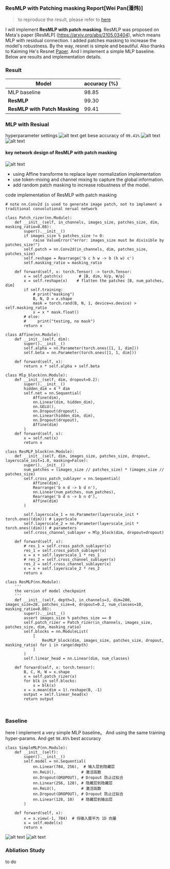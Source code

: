 ### ResMLP with Patching masking Report[Wei Pan(潘炜)]
> to reproduce the result, please refer to [here](./Experiment.md)

I will implement **ResMLP with patch masking**. ResMLP was  proposed on Meta's paper [ResMLP] (https://arxiv.org/abs/2105.03404), which means MLP with residual connection. I added patches masking to increase the model's robustness. By the way, resnet is simple and beautiful. Also thanks to Kaiming He's Resnet [Paper](https://arxiv.org/abs/1512.03385).  And I implement a simple MLP baseline. Below are results and implementation details. 
### Result
| Model                     | accuracy (%) |
|--------------------------|----------|
| MLP  baseline                   | 98.85    |
| **ResMLP**                  | 99.30    |
| **ResMLP with Patch Masking** | 99.41    |
### MLP with Resiual
hyperparameter settings
![alt text](image-3.png)
get bese accuracy of `99.41%`
![alt text](loss_curve.png)
![alt text](image-2.png)
#### key network design of ResMLP with patch masking
![alt text](assets/image.png)
- using Affine transforme to replace layer normalization
implementation
- use token-mixing and channel mixing to capture the global information.
- add random patch masking to increase robustness of the model.

code implementation of ResMLP with patch masking

```
# note nn.Conv2d is used to generate image patch, not to implement a traditional convolutional nerual network

class Patch_rizer(nn.Module):
    def __init__(self, in_channels, images_size, patches_size, dim, masking_ratio=0.08):
        super().__init__() 
        if images_size % patches_size != 0:
            raise ValueError("error: images_size must be divisible by patches_size!")
        self.patch = nn.Conv2d(in_channels, dim, patches_size, patches_size)
        self.reshape = Rearrange('b c h w -> b (h w) c')
        self.masking_ratio = masking_ratio

    def forward(self, x: torch.Tensor) -> torch.Tensor:
        x = self.patch(x)       # [B, dim, H/p, W/p]
        x = self.reshape(x)    # flatten the patches [B, num_patches, dim]
        if self.training:
            # print("masking")
            B, N, D = x.shape
            mask = torch.rand(B, N, 1, device=x.device) > self.masking_ratio
            x = x * mask.float()
        # else:
        #     print("testing, no mask")
        return x

class Affine(nn.Module):
    def __init__(self, dim):
        super().__init__()
        self.alpha = nn.Parameter(torch.ones([1, 1, dim]))
        self.beta = nn.Parameter(torch.ones([1, 1, dim]))
    
    def forward(self, x):
        return x * self.alpha + self.beta 

class Mlp_block(nn.Module):
    def __init__(self, dim, dropout=0.2):
        super().__init__()
        hidden_dim = 4 * dim
        self.net = nn.Sequential(
            Affine(dim),
            nn.Linear(dim, hidden_dim),
            nn.GELU(),
            nn.Dropout(dropout),
            nn.Linear(hidden_dim, dim),
            nn.Dropout(dropout),
            Affine(dim)
        )
    def forward(self, x):
        x = self.net(x)
        return x

class ResMLP_block(nn.Module):
    def __init__(self, dim, images_size, patches_size, dropout, layerscale_init=1.0, masking=False):
        super().__init__()
        num_patches = (images_size // patches_size) * (images_size // patches_size)
        self.cross_patch_sublayer = nn.Sequential(
            Affine(dim),
            Rearrange('b n d -> b d n'),
            nn.Linear(num_patches, num_patches),
            Rearrange('b d n -> b n d'),
            Affine(dim)
        )

        self.layerscale_1 = nn.Parameter(layerscale_init * torch.ones((dim))) # LayerScale
        self.layerscale_2 = nn.Parameter(layerscale_init * torch.ones((dim))) # parameters
        self.cross_channel_sublayer = Mlp_block(dim, dropout=dropout)

    def forward(self, x):
        # res_1 = self.cross_patch_sublayer(x)
        res_1 = self.cross_patch_sublayer(x)
        x = x + self.layerscale_1 * res_1
        # res_2 = self.cross_channel_sublayer(x)
        res_2 = self.cross_channel_sublayer(x)
        x = x + self.layerscale_2 * res_2
        return x

class ResMLP(nn.Module):
    '''
    the version of model checkpoint
    '''
    def __init__(self, depth=3, in_channels=3, dim=200, images_size=28, patches_size=4, dropout=0.2, num_classes=10, masking_ratio=0.08):
        super().__init__()
        assert images_size % patches_size == 0
        self.patch_rizer = Patch_rizer(in_channels, images_size, patches_size, dim, masking_ratio)
        self.blocks = nn.ModuleList(
            [
                ResMLP_block(dim, images_size, patches_size, dropout, masking_ratio) for i in range(depth)               
            ] 
        )
        self.linear_head = nn.Linear(dim, num_classes)
    
    def forward(self, x: torch.tensor):
        B, C, H, W = x.shape
        x = self.patch_rizer(x)
        for blk in self.blocks:
            x = blk(x)
        x = x.mean(dim = 1).reshape(B, -1)
        output = self.linear_head(x)
        return output



```

### Baseline 
here I implement a very simple MLP baseline。
And using the same training hyper-params. And get `98.85%` best accuracy
```
class SimpleMLP(nn.Module):
    def __init__(self):
        super().__init__()
        self.model = nn.Sequential(
            nn.Linear(784, 256),  # 输入层到隐藏层
            nn.ReLU(),           # 激活函数
            nn.Dropout(DROPOUT), # Dropout 防止过拟合
            nn.Linear(256, 128), # 隐藏层到隐藏层
            nn.ReLU(),           # 激活函数
            nn.Dropout(DROPOUT), # Dropout 防止过拟合
            nn.Linear(128, 10)   # 隐藏层到输出层
        )

    def forward(self, x):
        x = x.view(-1, 784)  # 将输入展平为 1D 向量
        x = self.model(x)
        return x
```

![alt text](image.png)
![alt text](image-1.png)




### Abliation Study
to do